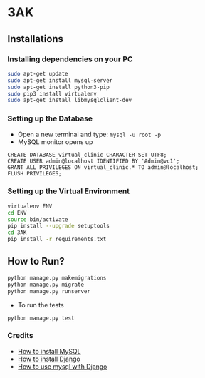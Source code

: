 # 3AK

## Installations

### Installing dependencies on your PC

```bash
sudo apt-get update
sudo apt-get install mysql-server
sudo apt-get install python3-pip
sudo pip3 install virtualenv
sudo apt-get install libmysqlclient-dev
```
### Setting up the Database

- Open a new terminal and type: ```mysql -u root -p```
- MySQL monitor opens up
```mysql
CREATE DATABASE virtual_clinic CHARACTER SET UTF8;
CREATE USER admin@localhost IDENTIFIED BY 'Admin@vc1';
GRANT ALL PRIVILEGES ON virtual_clinic.* TO admin@localhost;
FLUSH PRIVILEGES;
```

### Setting up the Virtual Environment

```bash
virtualenv ENV
cd ENV
source bin/activate
pip install --upgrade setuptools
cd 3AK
pip install -r requirements.txt
```

## How to Run?
```bash
python manage.py makemigrations
python manage.py migrate
python manage.py runserver
```
- To run the tests

```python manage.py test```

### Credits
- [How to install MySQL](https://www.digitalocean.com/community/tutorials/how-to-install-mysql-on-ubuntu-16-04)
- [How to install Django](https://www.digitalocean.com/community/tutorials/how-to-install-the-django-web-framework-on-ubuntu-14-04)
- [How to use mysql with Django](https://www.digitalocean.com/community/tutorials/how-to-use-mysql-or-mariadb-with-your-django-application-on-ubuntu-14-04)
